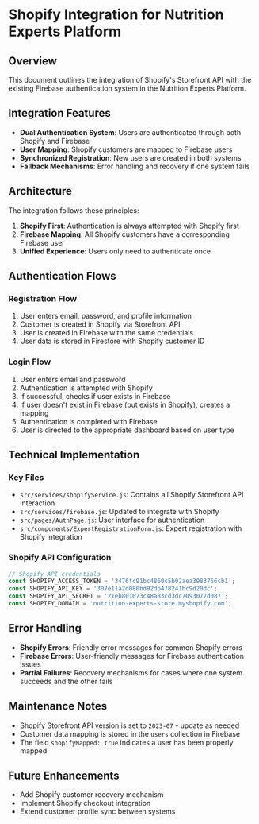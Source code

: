 # Shopify Integration for Nutrition Experts Platform

## Overview

This document outlines the integration of Shopify's Storefront API with the existing Firebase authentication system in the Nutrition Experts Platform.

## Integration Features

- **Dual Authentication System**: Users are authenticated through both Shopify and Firebase
- **User Mapping**: Shopify customers are mapped to Firebase users
- **Synchronized Registration**: New users are created in both systems
- **Fallback Mechanisms**: Error handling and recovery if one system fails

## Architecture

The integration follows these principles:

1. **Shopify First**: Authentication is always attempted with Shopify first
2. **Firebase Mapping**: All Shopify customers have a corresponding Firebase user
3. **Unified Experience**: Users only need to authenticate once

## Authentication Flows

### Registration Flow

1. User enters email, password, and profile information
2. Customer is created in Shopify via Storefront API
3. User is created in Firebase with the same credentials
4. User data is stored in Firestore with Shopify customer ID

### Login Flow

1. User enters email and password
2. Authentication is attempted with Shopify
3. If successful, checks if user exists in Firebase
4. If user doesn't exist in Firebase (but exists in Shopify), creates a mapping
5. Authentication is completed with Firebase
6. User is directed to the appropriate dashboard based on user type

## Technical Implementation

### Key Files

- `src/services/shopifyService.js`: Contains all Shopify Storefront API interaction
- `src/services/firebase.js`: Updated to integrate with Shopify
- `src/pages/AuthPage.js`: User interface for authentication
- `src/components/ExpertRegistrationForm.js`: Expert registration with Shopify integration

### Shopify API Configuration

```javascript
// Shopify API credentials
const SHOPIFY_ACCESS_TOKEN = '3476fc91bc4860c5b02aea3983766cb1';
const SHOPIFY_API_KEY = '307e11a2d080bd92db478241bc9d20dc';
const SHOPIFY_API_SECRET = '21eb801073c48a83cd3dc7093077d087';
const SHOPIFY_DOMAIN = 'nutrition-experts-store.myshopify.com';
```

## Error Handling

- **Shopify Errors**: Friendly error messages for common Shopify errors
- **Firebase Errors**: User-friendly messages for Firebase authentication issues
- **Partial Failures**: Recovery mechanisms for cases where one system succeeds and the other fails

## Maintenance Notes

- Shopify Storefront API version is set to `2023-07` - update as needed
- Customer data mapping is stored in the `users` collection in Firebase
- The field `shopifyMapped: true` indicates a user has been properly mapped

## Future Enhancements

- Add Shopify customer recovery mechanism
- Implement Shopify checkout integration
- Extend customer profile sync between systems 